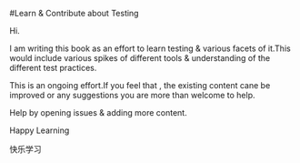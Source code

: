 #Learn & Contribute about Testing

Hi.

I am writing this book as an effort to learn testing & various facets of it.This would include various spikes of different tools & understanding of the different test practices.

This is an ongoing effort.If you feel that , the existing content cane be improved or any suggestions you are more than welcome to help.

Help by opening issues & adding more content.

Happy Learning

快乐学习



